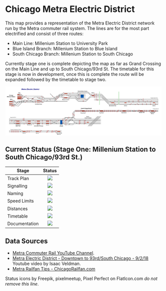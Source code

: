 # Chicago Metra Electric District

This map provides a representation of the Metra Electric District network run by the Metra commuter rail system. The lines are for the most part electrified and consist of three routes:

* Main Line: Millenium Station to University Park
* Blue Island Branch: Millenium Station to Blue Island
* South Chicago Branch: Millenium Station to South Chicago

Currently stage one is complete depicting the map as far as Grand Crossing on the Main Line and up to South Chicago/93rd St. The timetable for this stage is now in development, once this is complete the route will be expanded followed by the timetable to stage two.

![Image of Current State of Map](Images/Metra_Electric.bmp)

## Current Status (Stage One: Millenium Station to South Chicago/93rd St.)

| Stage         | Status        |
| ------------- |:-------------:|
| Track Plan     | <img src="https://image.flaticon.com/icons/svg/1632/1632596.svg" height="24"> |
| Signalling      | <img src="https://image.flaticon.com/icons/svg/1632/1632596.svg" height="24">      |
| Naming | <img src="https://image.flaticon.com/icons/svg/1632/1632596.svg" height="24">      |
| Speed Limits | <img src="https://image.flaticon.com/icons/svg/1632/1632596.svg" height="24"> |
| Distances | <img src="https://image.flaticon.com/icons/svg/1632/1632596.svg" height="24"> |
| Timetable | <img src="https://image.flaticon.com/icons/svg/390/390914.svg" height="24"> |
| Documentation | <img src="https://image.flaticon.com/icons/svg/390/390914.svg" height="24"> |


## Data Sources

- [Metra Commuter Rail YouTube Channel](https://www.youtube.com/channel/UCkVENT4jX8WtozQUiV4vVWA).
- [Metra Electric District - Downtown to 93rd/South Chicago - 9/2/18](https://www.youtube.com/watch?v=VZAoIFEEVbY&t=1400s) Youtube video by Isaac Veldman.
- [Metra Railfan Tips - ChicagoRailfan.com](https://www.chicagorailfan.com/tipmetra.html)

Status icons by Freepik, pixelmeetup, Pixel Perfect on FlatIcon.com *do not remove this line*.
